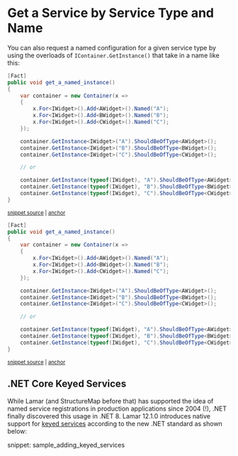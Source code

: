 # Get a Service by Service Type and Name

You can also request a named configuration for a given service type by using the overloads of `IContainer.GetInstance()` that take in a name like this:

<!-- snippet: sample_GetInstance-by-name -->
<a id='snippet-sample_getinstance-by-name'></a>
```cs
[Fact]
public void get_a_named_instance()
{
    var container = new Container(x =>
    {
        x.For<IWidget>().Add<AWidget>().Named("A");
        x.For<IWidget>().Add<BWidget>().Named("B");
        x.For<IWidget>().Add<CWidget>().Named("C");
    });

    container.GetInstance<IWidget>("A").ShouldBeOfType<AWidget>();
    container.GetInstance<IWidget>("B").ShouldBeOfType<BWidget>();
    container.GetInstance<IWidget>("C").ShouldBeOfType<CWidget>();

    // or

    container.GetInstance(typeof(IWidget), "A").ShouldBeOfType<AWidget>();
    container.GetInstance(typeof(IWidget), "B").ShouldBeOfType<BWidget>();
    container.GetInstance(typeof(IWidget), "C").ShouldBeOfType<CWidget>();
}
```
<sup><a href='https://github.com/JasperFx/lamar/blob/master/src/Lamar.Testing/IoC/Acceptance/get_all_instances.cs#L63-L85' title='Snippet source file'>snippet source</a> | <a href='#snippet-sample_getinstance-by-name' title='Start of snippet'>anchor</a></sup>
<a id='snippet-sample_getinstance-by-name-1'></a>
```cs
[Fact]
public void get_a_named_instance()
{
    var container = new Container(x =>
    {
        x.For<IWidget>().Add<AWidget>().Named("A");
        x.For<IWidget>().Add<BWidget>().Named("B");
        x.For<IWidget>().Add<CWidget>().Named("C");
    });

    container.GetInstance<IWidget>("A").ShouldBeOfType<AWidget>();
    container.GetInstance<IWidget>("B").ShouldBeOfType<BWidget>();
    container.GetInstance<IWidget>("C").ShouldBeOfType<CWidget>();

    // or

    container.GetInstance(typeof(IWidget), "A").ShouldBeOfType<AWidget>();
    container.GetInstance(typeof(IWidget), "B").ShouldBeOfType<BWidget>();
    container.GetInstance(typeof(IWidget), "C").ShouldBeOfType<CWidget>();
}
```
<sup><a href='https://github.com/JasperFx/lamar/blob/master/src/StructureMap.Testing/Examples/Resolving/SimpleScenarios.cs#L26-L48' title='Snippet source file'>snippet source</a> | <a href='#snippet-sample_getinstance-by-name-1' title='Start of snippet'>anchor</a></sup>
<!-- endSnippet -->

## .NET Core Keyed Services

While Lamar (and StructureMap before that) has supported the idea of named service registrations in production applications since 2004 (!),
.NET finally discovered this usage in .NET 8. Lamar 12.1.0 introduces native support for [keyed services](https://weblogs.asp.net/ricardoperes/net-8-dependency-injection-changes-keyed-services) according to the new .NET standard as shown below:

snippet: sample_adding_keyed_services